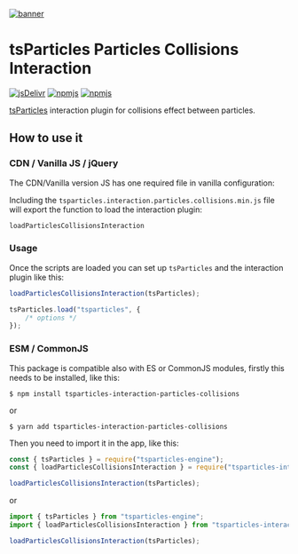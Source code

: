[![banner](https://particles.js.org/images/banner2.png)](https://particles.js.org)

# tsParticles Particles Collisions Interaction

[![jsDelivr](https://data.jsdelivr.com/v1/package/npm/tsparticles-interaction-particles-collisions/badge)](https://www.jsdelivr.com/package/npm/tsparticles-interaction-particles-collisions)
[![npmjs](https://badge.fury.io/js/tsparticles-interaction-particles-collisions.svg)](https://www.npmjs.com/package/tsparticles-interaction-particles-collisions)
[![npmjs](https://img.shields.io/npm/dt/tsparticles-interaction-particles-collisions)](https://www.npmjs.com/package/tsparticles-interaction-particles-collisions)

[tsParticles](https://github.com/matteobruni/tsparticles) interaction plugin for collisions effect between particles.

## How to use it

### CDN / Vanilla JS / jQuery

The CDN/Vanilla version JS has one required file in vanilla configuration:

Including the `tsparticles.interaction.particles.collisions.min.js` file will export the function to load the interaction
plugin:

```javascript
loadParticlesCollisionsInteraction
```

### Usage

Once the scripts are loaded you can set up `tsParticles` and the interaction plugin like this:

```javascript
loadParticlesCollisionsInteraction(tsParticles);

tsParticles.load("tsparticles", {
    /* options */
});
```

### ESM / CommonJS

This package is compatible also with ES or CommonJS modules, firstly this needs to be installed, like this:

```shell
$ npm install tsparticles-interaction-particles-collisions
```

or

```shell
$ yarn add tsparticles-interaction-particles-collisions
```

Then you need to import it in the app, like this:

```javascript
const { tsParticles } = require("tsparticles-engine");
const { loadParticlesCollisionsInteraction } = require("tsparticles-interaction-particles-collisions");

loadParticlesCollisionsInteraction(tsParticles);
```

or

```javascript
import { tsParticles } from "tsparticles-engine";
import { loadParticlesCollisionsInteraction } from "tsparticles-interaction-particles-collisions";

loadParticlesCollisionsInteraction(tsParticles);
```
